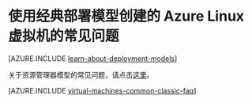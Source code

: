 <properties
	pageTitle="经典 VM 常见问题解答 | Azure"
	description="回答了通过经典部署模型创建的 Azure Linux 虚拟机的一些常见问题。"
	services="virtual-machines-linux"
	documentationCenter=""
	authors="cynthn"
	manager="timlt"
	editor=""
	tags="azure-service-management"/>

<tags
	ms.service="virtual-machines-linux"
	ms.workload="infrastructure-services"
	ms.tgt_pltfrm="vm-linux"
	ms.devlang="na"
	ms.topic="article"
	ms.date="07/28/2016"
	wacn.date="01/05/2017"
	ms.author="cynthn"/>

	
# 使用经典部署模型创建的 Azure Linux 虚拟机的常见问题

[AZURE.INCLUDE [learn-about-deployment-models](../../includes/learn-about-deployment-models-classic-include.md)]

关于资源管理器模型的常见问题，请点击[这里](/documentation/articles/virtual-machines-linux-faq/)。

[AZURE.INCLUDE [virtual-machines-common-classic-faq](../../includes/virtual-machines-common-classic-faq.md)]

<!---HONumber=Mooncake_0314_2016-->